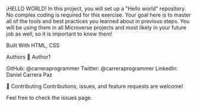 ¡HELLO WORLD!
In this project, you will set up a "Hello world" repository. No complex coding is required for this exercise. Your goal here is to master all of the tools and best practices you learned about in previous steps. You will be using them in all Microverse projects and most likely in your future job as well, so it is important to know them!

Built With
HTML, CSS

Authors
👤 Author1

GitHub: @carreraprogrammer
Twitter: @carreraprogrammer
LinkedIn: Daniel Carrera Paz

🤝 Contributing
Contributions, issues, and feature requests are welcome!

Feel free to check the issues page.
